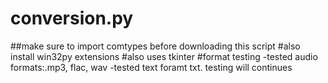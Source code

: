 # conversion.py
##make sure to import comtypes before downloading this script
#also install win32py extensions
#also uses tkinter
#format testing
-tested audio formats:.mp3, flac, wav
-tested text foramt txt. testing will continues
